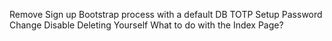 Remove Sign up
Bootstrap process with a default DB
TOTP Setup
Password Change
Disable Deleting Yourself
What to do with the Index Page?
